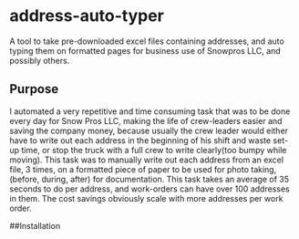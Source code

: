 # address-auto-typer
A tool to take pre-downloaded excel files containing addresses, and auto typing them on formatted pages for business use of Snowpros LLC, and possibly others.

## Purpose
I automated a very repetitive and time consuming task that was to be done every day for Snow Pros LLC, making the life of crew-leaders easier and saving the company money, because usually the crew leader would either have to write out each address in the beginning of his shift and waste set-up time, or stop the truck with a full crew to write clearly(too bumpy while moving). This task was to manually write out each address from an excel file, 3 times, on a formatted piece of paper to be used for photo taking, (before, during, after)  for documentation. This task takes an average of 35 seconds to do per address, and work-orders can have over 100 addresses in them. The cost savings obviously scale with more addresses per work order. 

##Installation
